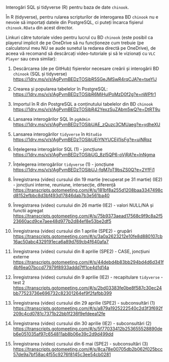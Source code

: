 Interogări SQL și tidyverse (R) pentru baza de date `chinook`.

În R (tidyverse), pentru rularea scripturilor de interogarea BD `chinook` nu e nevoie să importați datele din PostgreSQL, ci puteți încarca fișierul `chinook.RData` din acest director.

Linkuri către tutoriale video pentru lucrul cu BD `chinook` (este posibil ca playerul implicit de pe OneDrive să nu funcționeze cum trebuie (pe calculatorul meu NU se aude sunetul la redarea directă pe OneDrive), de aceea vă recomand să descărcați video-tutoriale și să le vizionați cu `VLC Player` sau ceva similar):

1. Descărcarea (de pe GitHub) fișierelor necesare creării și interogării BD `chinook` (SQL și tidyverse)
https://1drv.ms/v/s!AgPvmBEDzTOSibR5SGeJMSwR4rqCJA?e=tseYlJ

2. Crearea și popularea tabelelor în PostgreSQL: 
https://1drv.ms/v/s!AgPvmBEDzTOSibR6MiHulPoMzD0f2g?e=nWPfr1

3. Importul în R din PostgreSQL a conținutului tabelelor din BD `chinook`
https://1drv.ms/v/s!AgPvmBEDzTOSibR42YexzSuZAbm5wQ?e=DtRT9u

4. Lansarea interogărilor SQL în `pgAdmin`
https://1drv.ms/v/s!AgPvmBEDzTOSibUAE_zQuzc3CMUaeg?e=ydheXU

5. Lansarea interogărilor `tidyverse` în `RStudio`
https://1drv.ms/v/s!AgPvmBEDzTOSibUEiYNYUCEjl1isFg?e=uiNRqz

6. Înțelegerea interogărilor SQL (1) - joncțiune
https://1drv.ms/v/s!AgPvmBEDzTOSibUG_8zl5QP6-oVjRA?e=lnNgma

7. Înțelegerea interogărilor `tidyverse` (1) - joncțiune
https://1drv.ms/v/s!AgPvmBEDzTOSibUJ-fqM7oT9bsZS0Q?e=2YfFj1

8. Înregistrarea (video) cursului din 19 martie (recuperat pe 31 martie) (IE2) - joncțiuni interne, reuniune, intersecție, diferență
https://transcripts.gotomeeting.com/#/s/181bf8a255d1208baa3347498cd8152efbbc8d3bf493d17846dab7b3e561ba40

9. Înregistrarea (video) cursului din 26 martie (IE2) - valori NULL/NA și functii agregat
https://transcripts.gotomeeting.com/#/s/75b9373aead17568c9f9c8a2f523660acd9ce7aee48d977b2d84ef8e53be2df5

10. Înregistrarea (video) cursului din 1 aprilie (SPE2) - grupări
https://transcripts.gotomeeting.com/#/s/3a0a2623212e10fe8d880107cb16ac50abc4329191eca6a89d769cb4f640afa7

11. Înregistrarea (video) cursului din 8 aprilie (SPE2) - CASE, joncțiuni externe
https://transcripts.gotomeeting.com/#/s/44debd4b83bb294bd4d6d341f4bf6ea07bccd77979f8933addd7ff1ce4d1d14a

12. Înregistrarea (video) cursului din 9 aprilie (IE2) - recapitulare `tidyverse` - test 2
https://transcripts.gotomeeting.com/#/s/2bd03383fe0be8f587c30ec24bb77523736e696732c82301264ef9f2fafbb399

13. Înregistrarea (video) cursului din 29 aprilie (SPE2) - subconsultări (1)
https://transcripts.gotomeeting.com/#/s/a879a1925222540c2d3f3f692f209c4cd0781c7371b22bb1f236f9efdeea12fe

14. Înregistrarea (video) cursului din 30 aprilie (IE2) - subconsultări (2)
https://transcripts.gotomeeting.com/#/s/5f77033412b253655528890deb6e051035af97c654811ab8b06e39c2d9d499dd

15. Înregistrarea (video) cursului din 6 mai (SPE2) - subconsultări (3)
https://transcripts.gotomeeting.com/#/s/8ca78e00705db2b062f025bcc57de9a7bf58ac4f55c9276f8145c3ee54cb0281

